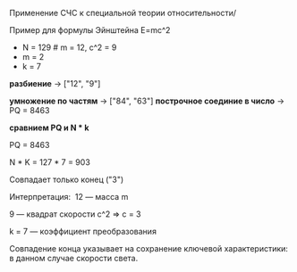  Применение СЧС к специальной теории относительности/

 Пример для формулы Эйнштейна E=mc^2

- N = 129  # m = 12, c^2 = 9
- m = 2
- k = 7

**разбиение** → ["12", "9"]

**умножение по частям** → ["84", "63"] **построчное соединие в число** → PQ = 8463

**сравнием PQ и N * k**

PQ = 8463

N * K = 127 * 7 = 903

Совпадает только конец ("3")

Интерпретация:
​
12 — масса m

9 — квадрат скорости c^2 => c = 3
 
k = 7 — коэффициент преобразования

Совпадение конца указывает на сохранение ключевой характеристики: в данном случае скорости света.
